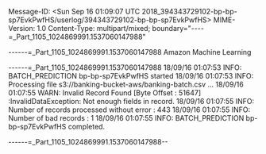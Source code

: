 Message-ID: <Sun Sep 16 01:09:07 UTC 2018_394343729102-bp-bp-sp7EvkPwfHS/userlog/394343729102-bp-bp-sp7EvkPwfHS>
MIME-Version: 1.0
Content-Type: multipart/mixed; 
	boundary="----=_Part_1105_1024869991.1537060147988"

------=_Part_1105_1024869991.1537060147988
Amazon Machine Learning


------=_Part_1105_1024869991.1537060147988
18/09/16 01:07:53 INFO: BATCH_PREDICTION bp-bp-sp7EvkPwfHS started
18/09/16 01:07:53 INFO: Processing file s3://banking-bucket-aws/banking-batch.csv ...
18/09/16 01:07:55 WARN: Invalid Record Found [Byte Offset : 51647] :InvalidDataException: Not enough fields in record.
18/09/16 01:07:55 INFO: Number of records processed without error : 443
18/09/16 01:07:55 INFO: Number of bad records : 1
18/09/16 01:07:55 INFO: BATCH_PREDICTION bp-bp-sp7EvkPwfHS completed.


------=_Part_1105_1024869991.1537060147988--
